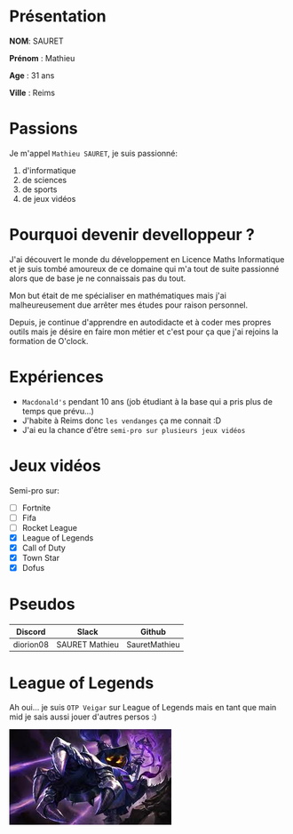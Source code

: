 
# Présentation

**NOM**: SAURET

**Prénom** : Mathieu

**Age** : 31 ans

**Ville** : Reims

# Passions

Je m'appel `Mathieu SAURET`, je suis passionné:

1. d'informatique
2. de sciences
3. de sports
4. de jeux vidéos

# Pourquoi devenir develloppeur ?

J'ai découvert le monde du développement en Licence Maths Informatique et je suis tombé amoureux de ce domaine qui m'a tout de suite passionné alors que de base je ne connaissais pas du tout.

Mon but était de me spécialiser en mathématiques mais j'ai malheureusement due arrêter mes études pour raison personnel.

Depuis, je continue d'apprendre en autodidacte et à coder mes propres outils mais je désire en faire mon métier et c'est pour ça que j'ai rejoins la formation de O'clock.

# Expériences

- ``Macdonald's`` pendant 10 ans (job étudiant à la base qui a pris plus de temps que prévu...)
- J'habite à Reims donc ``les vendanges`` ça me connait :D
- J'ai eu la chance d'être ``semi-pro sur plusieurs jeux vidéos``

# Jeux vidéos

Semi-pro sur:

- [ ] Fortnite
- [ ] Fifa
- [ ] Rocket League
- [X] League of Legends
- [X] Call of Duty
- [X] Town Star
- [X] Dofus

# Pseudos

| **Discord** | **Slack** | **Github** |
|-|-|-|
| diorion08 | SAURET Mathieu | SauretMathieu|

# League of Legends

Ah oui... je suis ``OTP Veigar`` sur League of Legends mais en tant que main mid je sais aussi jouer d'autres persos :)

![Veigar](./image/veigar.jpeg)
